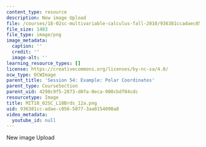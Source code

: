 ```yaml
---
content_type: resource
description: New image Upload
file: /courses/18-02sc-multivariable-calculus-fall-2010/936381ccadaec05650773aa0154090a8_MIT18_02SC_L18Brds_12a.png
file_size: 1483
file_type: image/png
image_metadata:
  caption: ''
  credit: ''
  image-alt: ''
learning_resource_types: []
license: https://creativecommons.org/licenses/by-nc-sa/4.0/
ocw_type: OCWImage
parent_title: 'Session 54: Example: Polar Coordinates'
parent_type: CourseSection
parent_uid: 4298c9f5-2873-d0fa-0eca-900cbdf04cdc
resourcetype: Image
title: MIT18_02SC_L18Brds_12a.png
uid: 936381cc-adae-c056-5077-3aa0154090a8
video_metadata:
  youtube_id: null
---
```

New image Upload